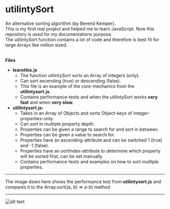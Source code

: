 # utilintySort
An alternative sorting algorithm (by Berend Kemper).<br>
This is my first real project and helped me to learn JavaScript. Now this repository is used for my documentations purpose.<br>
The utilintySort function contains a lot of code and therefore is best fit for large Arrays like million sized.<br><br>

<b>Files</b>
- <b>learnthis.js</b>
  - The function utilintySort sorts an Array of integers (only).
  - Can sort ascending (true) or descending (false).
  - This file is an example of the core-mechanics from the <b>utilintysort.js</b>.
  - Contains performance-tests and when the utilintySort works <b>very fast</b> and when <b>very slow</b>.
- <b>utilintysort.js:</b> 
  - Takes in an Array of Objects and sorts Object-keys of integer-properties-only. 
  - Can sort in multiple property depth. 
  - Properties can be given a range to search for and sort in between. 
  - Properties can be given a value to search for. 
  - Properties have an ascending-attribute and can be switched 1 (true) and -1 (false).
  - Properties have an sortIndex-attribute to determine which property will be sorted first, can be set manually.
  - Contains performance-tests and examples on how to sort multiple properties.

_______________________________________________________________________________________________________________________
The image down here shows the performance test from <b>utilintysort.js</b> and compares it to the Array.sort((a, b) => a-b) method
_______________________________________________________________________________________________________________________
![alt text](https://pbs.twimg.com/media/ESlEopbWkAAawso?format=png&name=medium)

